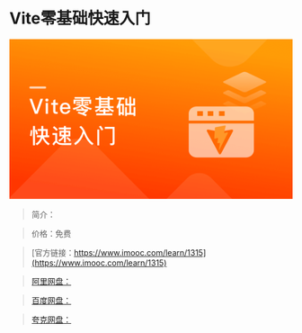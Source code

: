 # Vite零基础快速入门

![img](../../assets/61304ac209236f2a05400304.png)

> 简介：

> 价格：免费

> [官方链接：https://www.imooc.com/learn/1315](https://www.imooc.com/learn/1315)

> [阿里网盘：]()

> [百度网盘：]()

> [夸克网盘：]()
